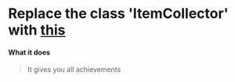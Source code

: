 # Replace the class 'ItemCollector' with [this](https://raw.githubusercontent.com/mopsfl/dnSpy-codes/main/RUSSIAPHOBIA/ItemCollector.cs)

#### What it does
> It gives you all achievements
